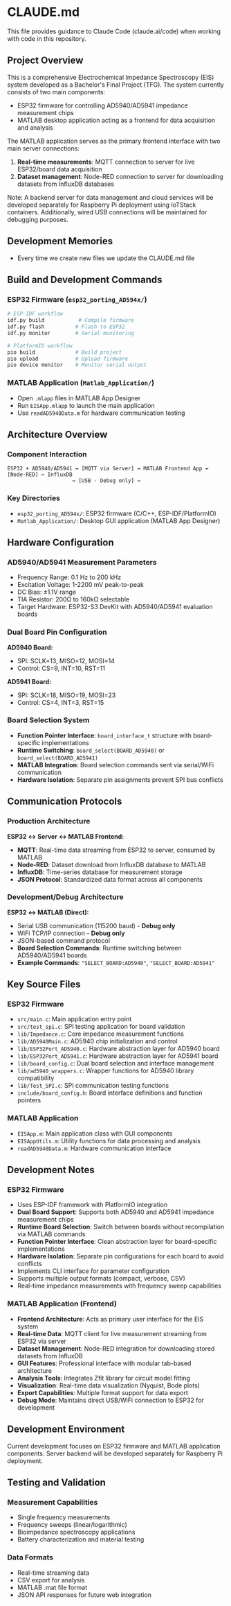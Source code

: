 # CLAUDE.md

This file provides guidance to Claude Code (claude.ai/code) when working with code in this repository.

## Project Overview

This is a comprehensive Electrochemical Impedance Spectroscopy (EIS) system developed as a Bachelor's Final Project (TFG). The system currently consists of two main components:
- ESP32 firmware for controlling AD5940/AD5941 impedance measurement chips
- MATLAB desktop application acting as a frontend for data acquisition and analysis

The MATLAB application serves as the primary frontend interface with two main server connections:
1. **Real-time measurements**: MQTT connection to server for live ESP32/board data acquisition
2. **Dataset management**: Node-RED connection to server for downloading datasets from InfluxDB databases

Note: A backend server for data management and cloud services will be developed separately for Raspberry Pi deployment using IoTStack containers. Additionally, wired USB connections will be maintained for debugging purposes.

## Development Memories

- Every time we create new files we update the CLAUDE.md file

## Build and Development Commands

### ESP32 Firmware (`esp32_porting_AD594x/`)
```bash
# ESP-IDF workflow
idf.py build           # Compile firmware
idf.py flash          # Flash to ESP32
idf.py monitor        # Serial monitoring

# PlatformIO workflow
pio build             # Build project
pio upload            # Upload firmware
pio device monitor    # Monitor serial output
```


### MATLAB Application (`Matlab_Application/`)
- Open `.mlapp` files in MATLAB App Designer
- Run `EISApp.mlapp` to launch the main application
- Use `readAD5940Data.m` for hardware communication testing

## Architecture Overview

### Component Interaction
```
ESP32 + AD5940/AD5941 ↔ [MQTT via Server] ↔ MATLAB Frontend App ↔ [Node-RED] ↔ InfluxDB
                     ↔ [USB - Debug only] ↔
```

### Key Directories
- `esp32_porting_AD594x/`: ESP32 firmware (C/C++, ESP-IDF/PlatformIO)
- `Matlab_Application/`: Desktop GUI application (MATLAB App Designer)

## Hardware Configuration

### AD5940/AD5941 Measurement Parameters
- Frequency Range: 0.1 Hz to 200 kHz
- Excitation Voltage: 1-2200 mV peak-to-peak
- DC Bias: ±1.1V range
- TIA Resistor: 200Ω to 160kΩ selectable
- Target Hardware: ESP32-S3 DevKit with AD5940/AD5941 evaluation boards

### Dual Board Pin Configuration
**AD5940 Board:**
- SPI: SCLK=13, MISO=12, MOSI=14
- Control: CS=9, INT=10, RST=11

**AD5941 Board:**
- SPI: SCLK=18, MISO=19, MOSI=23
- Control: CS=4, INT=3, RST=15

### Board Selection System
- **Function Pointer Interface**: `board_interface_t` structure with board-specific implementations
- **Runtime Switching**: `board_select(BOARD_AD5940)` or `board_select(BOARD_AD5941)`
- **MATLAB Integration**: Board selection commands sent via serial/WiFi communication
- **Hardware Isolation**: Separate pin assignments prevent SPI bus conflicts

## Communication Protocols

### Production Architecture
**ESP32 ↔ Server ↔ MATLAB Frontend:**
- **MQTT**: Real-time data streaming from ESP32 to server, consumed by MATLAB
- **Node-RED**: Dataset download from InfluxDB database to MATLAB
- **InfluxDB**: Time-series database for measurement storage
- **JSON Protocol**: Standardized data format across all components

### Development/Debug Architecture
**ESP32 ↔ MATLAB (Direct):**
- Serial USB communication (115200 baud) - **Debug only**
- WiFi TCP/IP connection - **Debug only**
- JSON-based command protocol
- **Board Selection Commands**: Runtime switching between AD5940/AD5941 boards
- **Example Commands**: `"SELECT_BOARD:AD5940"`, `"SELECT_BOARD:AD5941"`


## Key Source Files

### ESP32 Firmware
- `src/main.c`: Main application entry point
- `src/test_spi.c`: SPI testing application for board validation
- `lib/Impedance.c`: Core impedance measurement functions
- `lib/AD5940Main.c`: AD5940 chip initialization and control
- `lib/ESP32Port_AD5940.c`: Hardware abstraction layer for AD5940 board
- `lib/ESP32Port_AD5941.c`: Hardware abstraction layer for AD5941 board
- `lib/board_config.c`: Dual board selection and interface management
- `lib/ad5940_wrappers.c`: Wrapper functions for AD5940 library compatibility
- `lib/Test_SPI.c`: SPI communication testing functions
- `include/board_config.h`: Board interface definitions and function pointers

### MATLAB Application
- `EISApp.m`: Main application class with GUI components
- `EISAppUtils.m`: Utility functions for data processing and analysis
- `readAD5940Data.m`: Hardware communication interface


## Development Notes

### ESP32 Firmware
- Uses ESP-IDF framework with PlatformIO integration
- **Dual Board Support**: Supports both AD5940 and AD5941 impedance measurement chips
- **Runtime Board Selection**: Switch between boards without recompilation via MATLAB commands
- **Function Pointer Interface**: Clean abstraction layer for board-specific implementations
- **Hardware Isolation**: Separate pin configurations for each board to avoid conflicts
- Implements CLI interface for parameter configuration
- Supports multiple output formats (compact, verbose, CSV)
- Real-time impedance measurements with frequency sweep capabilities

### MATLAB Application (Frontend)
- **Frontend Architecture**: Acts as primary user interface for the EIS system
- **Real-time Data**: MQTT client for live measurement streaming from ESP32 via server
- **Dataset Management**: Node-RED integration for downloading stored datasets from InfluxDB
- **GUI Features**: Professional interface with modular tab-based architecture
- **Analysis Tools**: Integrates Zfit library for circuit model fitting
- **Visualization**: Real-time data visualization (Nyquist, Bode plots)
- **Export Capabilities**: Multiple format support for data export
- **Debug Mode**: Maintains direct USB/WiFi connection to ESP32 for development


## Development Environment

Current development focuses on ESP32 firmware and MATLAB application components. Server backend will be developed separately for Raspberry Pi deployment.

## Testing and Validation

### Measurement Capabilities
- Single frequency measurements
- Frequency sweeps (linear/logarithmic)
- Bioimpedance spectroscopy applications
- Battery characterization and material testing

### Data Formats
- Real-time streaming data
- CSV export for analysis
- MATLAB .mat file format
- JSON API responses for future web integration